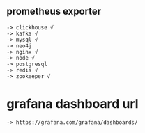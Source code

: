 ## prometheus exporter
	-> clickhouse √
	-> kafka √
	-> mysql √
	-> neo4j
	-> nginx √
	-> node √
	-> postgresql
	-> redis √
	-> zookeeper √

# grafana dashboard url
	-> https://grafana.com/grafana/dashboards/